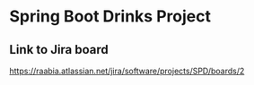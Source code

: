 # Spring Boot Drinks Project

## Link to Jira board
https://raabia.atlassian.net/jira/software/projects/SPD/boards/2
